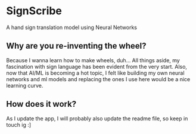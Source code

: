 # SignScribe
A hand sign translation model using Neural Networks

## Why are you re-inventing the wheel?

Because I wanna learn how to make wheels, duh... All things aside, my fascination with sign language has been evident from the very start. Also, now that AI/ML is becoming a hot topic, I felt like building my own neural networks and ml models and replacing the ones I use here would be a nice learning curve.

## How does it work?

As I update the app, I will probably also update the readme file, so keep in touch ig :]
